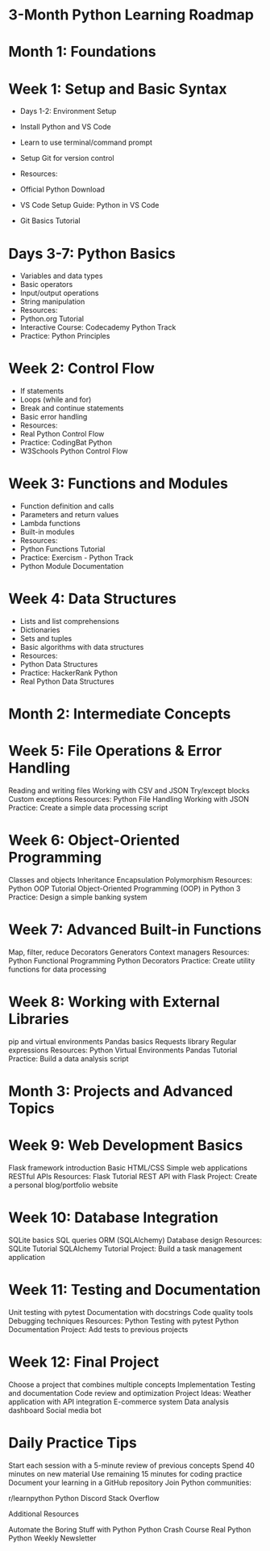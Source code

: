 
# 3-Month Python Learning Roadmap
# Month 1: Foundations
# Week 1: Setup and Basic Syntax
- Days 1-2: Environment Setup

- Install Python and VS Code
- Learn to use terminal/command prompt
- Setup Git for version control
- Resources:
- Official Python Download
- VS Code Setup Guide: Python in VS Code
- Git Basics Tutorial
  
# Days 3-7: Python Basics

- Variables and data types
- Basic operators
- Input/output operations
- String manipulation
- Resources:
- Python.org Tutorial
- Interactive Course: Codecademy Python Track
- Practice: Python Principles

# Week 2: Control Flow

- If statements
- Loops (while and for)
- Break and continue statements
- Basic error handling
- Resources:
- Real Python Control Flow
- Practice: CodingBat Python
- W3Schools Python Control Flow

# Week 3: Functions and Modules

- Function definition and calls
- Parameters and return values
- Lambda functions
- Built-in modules
- Resources:
- Python Functions Tutorial
- Practice: Exercism - Python Track
- Python Module Documentation

# Week 4: Data Structures

- Lists and list comprehensions
- Dictionaries
- Sets and tuples
- Basic algorithms with data structures
- Resources:
- Python Data Structures
- Practice: HackerRank Python
- Real Python Data Structures

# Month 2: Intermediate Concepts
# Week 5: File Operations & Error Handling

Reading and writing files
Working with CSV and JSON
Try/except blocks
Custom exceptions
Resources:
Python File Handling
Working with JSON
Practice: Create a simple data processing script

# Week 6: Object-Oriented Programming

Classes and objects
Inheritance
Encapsulation
Polymorphism
Resources:
Python OOP Tutorial
Object-Oriented Programming (OOP) in Python 3
Practice: Design a simple banking system

# Week 7: Advanced Built-in Functions

Map, filter, reduce
Decorators
Generators
Context managers
Resources:
Python Functional Programming
Python Decorators
Practice: Create utility functions for data processing

# Week 8: Working with External Libraries

pip and virtual environments
Pandas basics
Requests library
Regular expressions
Resources:
Python Virtual Environments
Pandas Tutorial
Practice: Build a data analysis script

# Month 3: Projects and Advanced Topics
# Week 9: Web Development Basics

Flask framework introduction
Basic HTML/CSS
Simple web applications
RESTful APIs
Resources:
Flask Tutorial
REST API with Flask
Project: Create a personal blog/portfolio website

# Week 10: Database Integration

SQLite basics
SQL queries
ORM (SQLAlchemy)
Database design
Resources:
SQLite Tutorial
SQLAlchemy Tutorial
Project: Build a task management application

# Week 11: Testing and Documentation

Unit testing with pytest
Documentation with docstrings
Code quality tools
Debugging techniques
Resources:
Python Testing with pytest
Python Documentation
Project: Add tests to previous projects

# Week 12: Final Project

Choose a project that combines multiple concepts
Implementation
Testing and documentation
Code review and optimization
Project Ideas:
Weather application with API integration
E-commerce system
Data analysis dashboard
Social media bot

# Daily Practice Tips

Start each session with a 5-minute review of previous concepts
Spend 40 minutes on new material
Use remaining 15 minutes for coding practice
Document your learning in a GitHub repository
Join Python communities:

r/learnpython
Python Discord
Stack Overflow



Additional Resources

Automate the Boring Stuff with Python
Python Crash Course
Real Python
Python Weekly Newsletter
